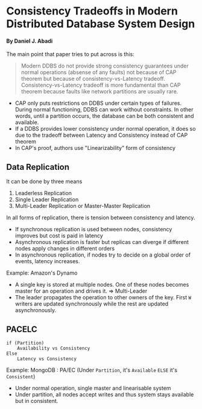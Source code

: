 # Consistency Tradeoffs in Modern Distributed Database System Design

#### By Daniel J. Abadi

The main point that paper tries to put across is this:

> Modern DDBS do not provide strong consistency guarantees under normal operations (absense of any faults) not because of CAP theorem but because of consistency-vs-Latency tradeoff. Consistency-vs-Latency tradeoff is more fundamental than CAP theorem because faults like network partitions are usually rare.



* CAP only puts restrictions on DDBS under certain types of failures. During normal functioning, DDBS can work without constraints. In other words, until a partition occurs, the database can be both consistent and available. 
* If a DDBS provides lower consistency under normal operation, it does so due to the tradeoff between Latency and Consistency instead of CAP theorem
* In CAP's proof, authors use "Linearizability" form of consistency



## Data Replication

It can be done by three means

1. Leaderless Replication
2. Single Leader Replication
3. Multi-Leader Replication or Master-Master Replication

In all forms of replication, there is tension between consistency and latency.

* If synchronous replication is used between nodes, consistency improves but cost is paid in latency
* Asynchronous replication is faster but replicas can diverge if different nodes apply changes in different orders
* In asynchronous replication, if nodes try to decide on a global order of events, latency increases.



Example: Amazon's Dynamo

* A single key is stored at multiple nodes. One of these nodes becomes master for an operation and drives it. => Multi-Leader
* The leader propagates the operation to other owners of the key. First `W` writers are updated synchronously while the rest are updated asynchronously.



## PACELC

```
if (Partition)
	Availability vs Consistency
Else
	Latency vs Consistency
```

Example: MongoDB : PA/EC (Under `Partition`, it's `Available` `ELSE` it's `Consistent`)

* Under normal operation, single master and linearisable system
* Under partition, all nodes accept writes and thus system stays available but in consistent.

